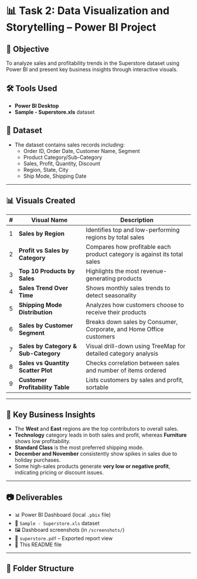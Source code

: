 # 📊 Task 2: Data Visualization and Storytelling – Power BI Project

## 🧠 Objective
To analyze sales and profitability trends in the Superstore dataset using Power BI and present key business insights through interactive visuals.

## 🛠 Tools Used
- **Power BI Desktop**
- **Sample - Superstore.xls** dataset

## 📁 Dataset
- The dataset contains sales records including:
  - Order ID, Order Date, Customer Name, Segment
  - Product Category/Sub-Category
  - Sales, Profit, Quantity, Discount
  - Region, State, City
  - Ship Mode, Shipping Date

---

## 📊 Visuals Created

| # | Visual Name                       | Description                                                                 |
|---|-----------------------------------|-----------------------------------------------------------------------------|
| 1 | **Sales by Region**              | Identifies top and low-performing regions by total sales                   |
| 2 | **Profit vs Sales by Category**  | Compares how profitable each product category is against its total sales   |
| 3 | **Top 10 Products by Sales**     | Highlights the most revenue-generating products                            |
| 4 | **Sales Trend Over Time**        | Shows monthly sales trends to detect seasonality                           |
| 5 | **Shipping Mode Distribution**   | Analyzes how customers choose to receive their products                    |
| 6 | **Sales by Customer Segment**    | Breaks down sales by Consumer, Corporate, and Home Office customers        |
| 7 | **Sales by Category & Sub-Category** | Visual drill-down using TreeMap for detailed category analysis                      |
| 8 | **Sales vs Quantity Scatter Plot** | Checks correlation between sales and number of items ordered             |
| 9 | **Customer Profitability Table**| Lists customers by sales and profit, sortable                              |

---

## 🎯 Key Business Insights

- The **West** and **East** regions are the top contributors to overall sales.
- **Technology** category leads in both sales and profit, whereas **Furniture** shows low profitability.
- **Standard Class** is the most preferred shipping mode.
- **December and November** consistently show spikes in sales due to holiday purchases.
- Some high-sales products generate **very low or negative profit**, indicating pricing or discount issues.

---

## 📷 Deliverables

- 📊 Power BI Dashboard (local `.pbix` file)
- 📁 `Sample - Superstore.xls` dataset
- 🖼 Dashboard screenshots (in `/screenshots/`)
- 📄 `superstore.pdf` – Exported report view
- 📄 This README file

---

## 📂 Folder Structure

